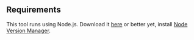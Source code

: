 ## Requirements

This tool runs using Node.js. Download it [here](https://nodejs.org/en/download/) or better yet, install [Node Version Manager](https://github.com/nvm-sh/nvm).